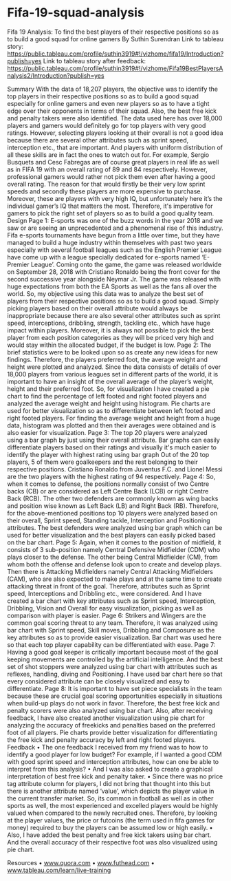 # Fifa-19-squad-analysis

Fifa 19 Analysis: To find the best players of their respective positions so as to build a good squad for online gamers
By Suthin Surendran
Link to tableau story: https://public.tableau.com/profile/suthin3919#!/vizhome/fifa19/Introduction?publish=yes
Link to tableau story after feedback: https://public.tableau.com/profile/suthin3919#!/vizhome/Fifa19BestPlayersAnalysis2/Introduction?publish=yes


Summary
With the data of 18,207 players, the objective was to identify the top players in their respective positions so as to build a good squad especially for online gamers and even new players so as to have a tight edge over their opponents in terms of their squad. Also, the best free kick and penalty takers were also identified.
The data used here has over 18,000 players and gamers would definitely go for top players with very good ratings. However, selecting players looking at their overall is not a good idea because there are several other attributes such as sprint speed, interception etc., that are important. And players with uniform distribution of all these skills are in fact the ones to watch out for.
For example, Sergio Busquets and Cesc Fabregas are of course great players in real life as well as in FIFA 19 with an overall rating of 89 and 84 respectively. However, professional gamers would rather not pick them even after having a good overall rating. The reason for that would firstly be their very low sprint speeds and secondly these players are more expensive to purchase. Moreover, these are players with very high IQ, but unfortunately here it’s the individual gamer’s IQ that matters the most.
Therefore, it's imperative for gamers to pick the right set of players so as to build a good quality team.
Design
Page 1: E-sports was one of the buzz words in the year 2018 and we saw or are seeing an unprecedented and a phenomenal rise of this industry. Fifa e-sports tournaments have begun from a little over time, but they have managed to build a huge industry within themselves with past two years especially with several football leagues such as the English Premier League have come up with a league specially dedicated for e-sports named ‘E-Premier League’.
Coming onto the game, the game was released worldwide on September 28, 2018 with Cristiano Ronaldo being the front cover for the second successive year alongside Neymar Jr. The game was released with huge expectations from both the EA Sports as well as the fans all over the world.
So, my objective using this data was to analyze the best set of players from their respective positions so as to build a good squad. Simply picking players based on their overall attribute would always be inappropriate because there are also several other attributes such as sprint speed, interceptions, dribbling, strength, tackling etc., which have huge impact within players. Moreover, it is always not possible to pick the best player from each position categories as they will be priced very high and would stay within the allocated budget, if the budget is low.
Page 2: The brief statistics were to be looked upon so as create any new ideas for new findings. Therefore, the players preferred foot, the average weight and height were plotted and analyzed.
Since the data consists of details of over 18,000 players from various leagues set in different parts of the world, it is important to have an insight of the overall average of the player’s weight, height and their preferred foot.
So, for visualization I have created a pie chart to find the percentage of left footed and right footed players and analyzed the average weight and height using histogram.
Pie charts are used for better visualization so as to differentiate between left footed and right footed players. For finding the average weight and height from a huge data, histogram was plotted and then their averages were obtained and is also easier for visualization.
Page 3: The top 20 players were analyzed using a bar graph by just using their overall attribute.
Bar graphs can easily differentiate players based on their ratings and visually it's much easier to identify the player with highest rating using bar graph
Out of the 20 top players, 5 of them were goalkeepers and the rest belonging to their respective positions. Cristiano Ronaldo from Juventus F.C. and Lionel Messi are the two players with the highest rating of 94 respectively.
Page 4: So, when it comes to defense, the positions normally consist of two Centre backs (CB) or are considered as Left Centre Back (LCB) or right Centre Back (RCB). The other two defenders are commonly known as wing backs and position wise known as Left Back (LB) and Right Back (RB).
Therefore, for the above-mentioned positions top 10 players were analyzed based on their overall, Sprint speed, Standing tackle, Interception and Positioning attributes. The best defenders were analyzed using bar graph which can be used for better visualization and the best players can easily picked based on the bar chart.
Page 5: Again, when it comes to the position of midfield, it consists of 3 sub-position namely Central Defensive Midfielder (CDM) who plays closer to the defense. The other being Central Midfielder (CM), from whom both the offense and defense look upon to create and develop plays. Then there is Attacking Midfielders namely Central Attacking Midfielders (CAM), who are also expected to make plays and at the same time to create attacking threat in front of the goal.
Therefore, attributes such as Sprint speed, Interceptions and Dribbling etc., were considered. And I have created a bar chart with key attributes such as Sprint speed, Interception, Dribbling, Vision and Overall for easy visualization, picking as well as comparison with player is easier.
Page 6: Strikers and Wingers are the common goal scoring threat to any team.
Therefore, it was analyzed using bar chart with Sprint speed, Skill moves, Dribbling and Composure as the key attributes so as to provide easier visualization. Bar chart was used here so that each top player capability can be differentiated with ease.
Page 7: Having a good goal keeper is critically important because most of the goal keeping movements are controlled by the artificial intelligence.
And the best set of shot stoppers were analyzed using bar chart with attributes such as reflexes, handling, diving and Positioning. I have used bar chart here so that every considered attribute can be closely visualized and easy to differentiate.
Page 8: It is important to have set piece specialists in the team because these are crucial goal scoring opportunities especially in situations when build-up plays do not work in favor. Therefore, the best free kick and penalty scorers were also analyzed using bar chart.
Also, after receiving feedback, I have also created another visualization using pie chart for analyzing the accuracy of freekicks and penalties based on the preferred foot of all players. Pie charts provide better visualization for differentiating the free kick and penalty accuracy by left and right footed players.
Feedback
• The one feedback I received from my friend was to how to identify a good player for low budget? For example, if I wanted a good CDM with good sprint speed and interception attributes, how can one be able to interpret from this analysis?
• And I was also asked to create a graphical interpretation of best free kick and penalty taker.
• Since there was no price tag attribute column for players, I did not bring that thought into this but there is another attribute named ‘value’, which depicts the player value in the current transfer market. So, its common in football as well as in other sports as well, the most experienced and excelled players would be highly valued when compared to the newly recruited ones. Therefore, by looking at the player values, the price or futcoins (the term used in fifa games for money) required to buy the players can be assumed low or high easily.
• Also, I have added the best penalty and free kick takers using bar chart. And the overall accuracy of their respective foot was also visualized using pie chart.


Resources
• www.quora.com
• www.futhead.com
• www.tableau.com/learn/live-training
